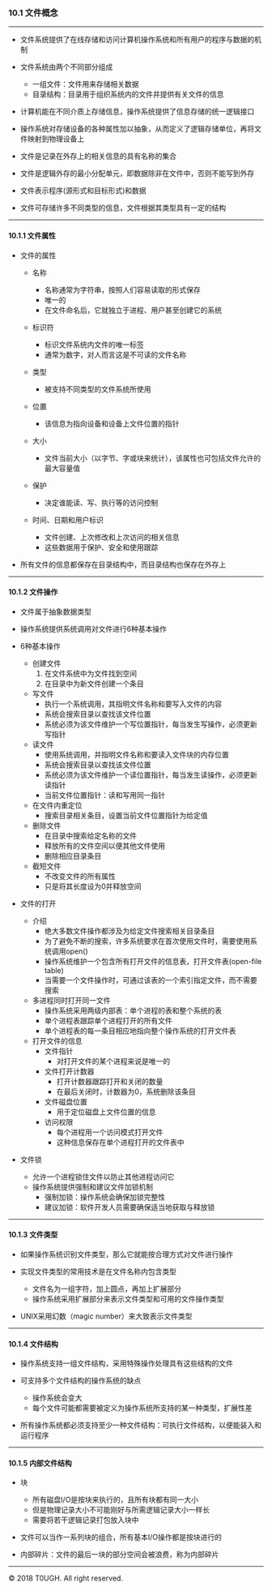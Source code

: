 ### 10.1 文件概念
---

- 文件系统提供了在线存储和访问计算机操作系统和所有用户的程序与数据的机制

- 文件系统由两个不同部分组成
    - 一组文件：文件用来存储相关数据
    - 目录结构：目录用于组织系统内的文件并提供有关文件的信息

- 计算机能在不同介质上存储信息，操作系统提供了信息存储的统一逻辑接口

- 操作系统对存储设备的各种属性加以抽象，从而定义了逻辑存储单位，再将文件映射到物理设备上

- 文件是记录在外存上的相关信息的具有名称的集合

- 文件是逻辑外存的最小分配单元，即数据除非在文件中，否则不能写到外存

- 文件表示程序(源形式和目标形式)和数据

- 文件可存储许多不同类型的信息，文件根据其类型具有一定的结构
---
#### 10.1.1 文件属性

- 文件的属性

    - 名称
        - 名称通常为字符串，按照人们容易读取的形式保存
        - 唯一的
        - 在文件命名后，它就独立于进程、用户甚至创建它的系统

    - 标识符
        - 标识文件系统内文件的唯一标签
        - 通常为数字，对人而言这是不可读的文件名称

    - 类型
        - 被支持不同类型的文件系统所使用

    - 位置
        - 该信息为指向设备和设备上文件位置的指针

    - 大小
        - 文件当前大小（以字节、字或块来统计），该属性也可包括文件允许的最大容量值

    - 保护
        - 决定谁能读、写、执行等的访问控制

    - 时间、日期和用户标识
        - 文件创建、上次修改和上次访问的相关信息
        - 这些数据用于保护、安全和使用跟踪

- 所有文件的信息都保存在目录结构中，而目录结构也保存在外存上
---
#### 10.1.2 文件操作

- 文件属于抽象数据类型

- 操作系统提供系统调用对文件进行6种基本操作

- 6种基本操作
    - 创建文件
        1. 在文件系统中为文件找到空间
        2. 在目录中为新文件创建一个条目
    - 写文件
        - 执行一个系统调用，其指明文件名称和要写入文件的内容
        - 系统会搜索目录以查找该文件位置
        - 系统必须为该文件维护一个写位置指针，每当发生写操作，必须更新写指针
    - 读文件
        - 使用系统调用，并指明文件名称和要读入文件块的内存位置
        - 系统会搜索目录以查找该文件位置
        - 系统必须为该文件维护一个读位置指针，每当发生读操作，必须更新读指针
        - 当前文件位置指针：读和写用同一指针
    - 在文件内重定位
        - 搜索目录相关条目，设置当前文件位置指针为给定值
    - 删除文件
        - 在目录中搜索给定名称的文件
        - 释放所有的文件空间以便其他文件使用
        - 删除相应目录条目
    - 截短文件
        - 不改变文件的所有属性
        - 只是将其长度设为0并释放空间

- 文件的打开
    - 介绍
        - 绝大多数文件操作都涉及为给定文件搜索相关目录条目
        - 为了避免不断的搜索，许多系统要求在首次使用文件时，需要使用系统调用open()
        - 操作系统维护一个包含所有打开文件的信息表，打开文件表(open-file table)
        - 当需要一个文件操作时，可通过该表的一个索引指定文件，而不需要搜索
    - 多进程同时打开同一文件
        - 操作系统采用两级内部表：单个进程的表和整个系统的表
        - 单个进程表跟踪单个进程打开的所有文件
        - 单个进程表的每一条目相应地指向整个操作系统的打开文件表
    - 打开文件的信息
        - 文件指针
            - 对打开文件的某个进程来说是唯一的
        - 文件打开计数器
            - 打开计数器跟踪打开和关闭的数量
            - 在最后关闭时，计数器为0，系统删除该条目
        - 文件磁盘位置
            - 用于定位磁盘上文件位置的信息
        - 访问权限
            - 每个进程用一个访问模式打开文件
            - 这种信息保存在单个进程打开的文件表中
- 文件锁
    - 允许一个进程锁住文件以防止其他进程访问它
    - 操作系统提供强制和建议文件加锁机制
        - 强制加锁：操作系统会确保加锁完整性
        - 建议加锁：软件开发人员需要确保适当地获取与释放锁
---
#### 10.1.3 文件类型

- 如果操作系统识别文件类型，那么它就能按合理方式对文件进行操作

- 实现文件类型的常用技术是在文件名称内包含类型
    - 文件名为一组字符，加上圆点，再加上扩展部分
    - 操作系统采用扩展部分来表示文件类型和可用的文件操作类型

- UNIX采用幻数（magic number）来大致表示文件类型

---
#### 10.1.4 文件结构

- 操作系统支持一组文件结构，采用特殊操作处理具有这些结构的文件

- 可支持多个文件结构的操作系统的缺点
    - 操作系统会变大
    - 每个文件可能都需要被定义为操作系统所支持的某一种类型，扩展性差

- 所有操作系统都必须支持至少一种文件结构：可执行文件结构，以便能装入和运行程序
---
#### 10.1.5 内部文件结构

- 块
    - 所有磁盘I/O是按块来执行的，且所有块都有同一大小
    - 但是物理记录大小不可能刚好与所需逻辑记录大小一样长
    - 需要将若干逻辑记录打包放入块中

- 文件可以当作一系列块的组合，所有基本I/O操作都是按块进行的

- 内部碎片：文件的最后一块的部分空间会被浪费，称为内部碎片
---
&copy; 2018 T0UGH. All right reserved.